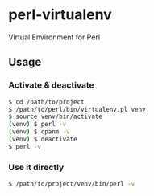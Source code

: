perl-virtualenv
===============

Virtual Environment for Perl

Usage
-----

### Activate & deactivate

```bash
$ cd /path/to/project
$ /path/to/perl/bin/virtualenv.pl venv
$ source venv/bin/activate
(venv) $ perl -v
(venv) $ cpanm -v
(venv) $ deactivate
$ perl -v
```

### Use it directly

```bash
$ /path/to/project/venv/bin/perl -v
```
